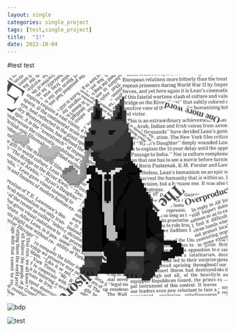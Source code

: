 ```yaml
---
layout: single
categories: single_project
tags: [test,single_project]
title:  "1!"
date: 2022-10-04
---
```


#test
test

![dog](images/2022-10-03-first/bdp.gif)



![bdp](D:\making\SunnyTurtle1.github.io\images\2022-10-03-first\bdp.gif)


![test](D:\making\SunnyTurtle1.github.io\images\2022-10-03-first\하와이안곰.png)